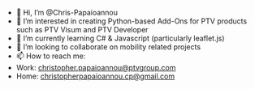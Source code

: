 - 👋 Hi, I’m @Chris-Papaioannou
- 👀 I’m interested in creating Python-based Add-Ons for PTV products such as PTV Visum and PTV Developer
- 🌱 I’m currently learning C# & Javascript (particularly leaflet.js)
- 💞️ I’m looking to collaborate on mobility related projects
- 📫 How to reach me:
- Work: christopher.papaioannou@ptvgroup.com
- Home: christopherpapaioannou.cp@gmail.com
